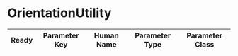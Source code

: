 # OrientationUtility #

| Ready | Parameter Key | Human Name | Parameter Type | Parameter Class |
|-------|---------------|------------|-----------------|----------------|
